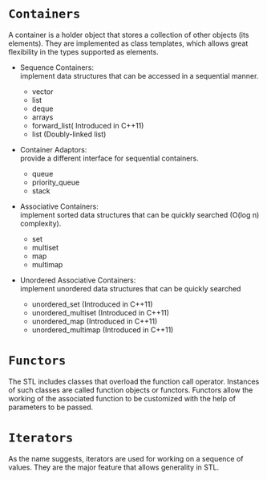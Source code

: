 # `Containers`

A container is a holder object that stores a collection of other objects (its elements). They are implemented as class templates, which allows great flexibility in the types supported as elements.  <br>

- Sequence Containers: <br>
  implement data structures that can be accessed in a sequential manner.
  - vector
  - list
  - deque
  - arrays
  - forward_list( Introduced in C++11)
  - list (Doubly-linked list) 

- Container Adaptors: <br>
  provide a different interface for sequential containers.
  - queue
  - priority_queue
  - stack
    
- Associative Containers: <br>
  implement sorted data structures that can be quickly searched (O(log n) complexity).
  - set
  - multiset
  - map
  - multimap
    
- Unordered Associative Containers: <br>
  implement unordered data structures that can be quickly searched
  - unordered_set (Introduced in C++11)
  - unordered_multiset (Introduced in C++11)
  - unordered_map (Introduced in C++11)
  - unordered_multimap (Introduced in C++11)
 
# `Functors`
  The STL includes classes that overload the function call operator. Instances of such classes are called function objects or functors. Functors allow the working of the associated function to be customized with the help of parameters to be passed.

# `Iterators`
As the name suggests, iterators are used for working on a sequence of values. They are the major feature that allows generality in STL.
